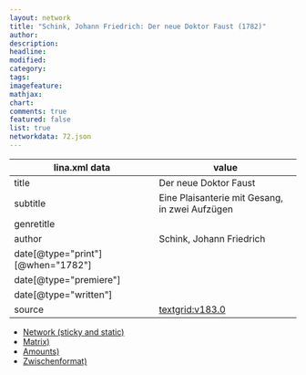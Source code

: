 ```yaml
---
layout: network
title: "Schink, Johann Friedrich: Der neue Doktor Faust (1782)"
author:
description:
headline:
modified:
category:
tags:
imagefeature: 
mathjax: 
chart: 
comments: true
featured: false
list: true
networkdata: 72.json
---
```

lina.xml data  | value
------------- | -------------
title|Der neue Doktor Faust
subtitle|Eine Plaisanterie mit Gesang, in zwei Aufzügen
genretitle|
author|Schink, Johann Friedrich
date[@type="print"][@when="1782"]|
date[@type="premiere"]|
date[@type="written"]|
source|[textgrid:v183.0](https://textgridlab.org/1.0/tgcrud-public/rest/textgrid:v183.0/data)



* [Network (sticky and static)](/linas/network72)
* [Matrix)](/linas/matrix72)
* [Amounts)](/linas/amount72)
* [Zwischenformat)](/linas/lina72 )
